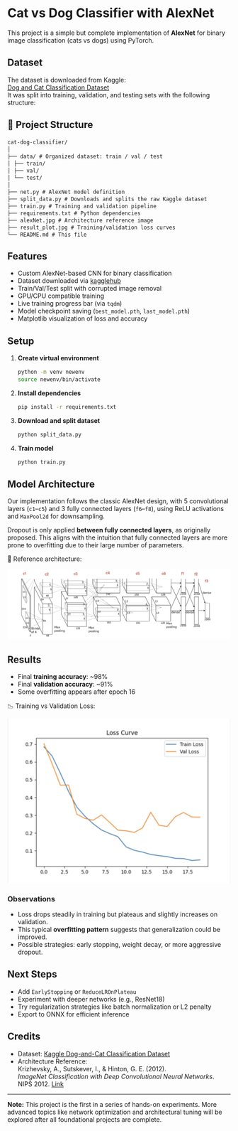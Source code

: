 # Cat vs Dog Classifier with AlexNet

This project is a simple but complete implementation of **AlexNet** for binary image classification (cats vs dogs) using PyTorch.

## Dataset

The dataset is downloaded from Kaggle:  
[Dog and Cat Classification Dataset](https://www.kaggle.com/datasets/bhavikjikadara/dog-and-cat-classification-dataset)  
It was split into training, validation, and testing sets with the following structure:

## 📂 Project Structure

```
cat-dog-classifier/
│
├── data/ # Organized dataset: train / val / test
│ ├── train/
│ ├── val/
│ └── test/
│
├── net.py # AlexNet model definition
├── split_data.py # Downloads and splits the raw Kaggle dataset
├── train.py # Training and validation pipeline
├── requirements.txt # Python dependencies
├── alexNet.jpg # Architecture reference image
├── result_plot.jpg # Training/validation loss curves
└── README.md # This file
```

## Features

- Custom AlexNet-based CNN for binary classification
- Dataset downloaded via [kagglehub](https://github.com/kagglehub/kagglehub)
- Train/Val/Test split with corrupted image removal
- GPU/CPU compatible training
- Live training progress bar (via `tqdm`)
- Model checkpoint saving (`best_model.pth`, `last_model.pth`)
- Matplotlib visualization of loss and accuracy

## Setup

1. **Create virtual environment**  
    ```bash
    python -m venv newenv
    source newenv/bin/activate
    ```

2. **Install dependencies**
    ```bash
    pip install -r requirements.txt
    ```

3. **Download and split dataset**
    ```bash
    python split_data.py
    ```

4. **Train model**
    ```bash
    python train.py
    ```

## Model Architecture

Our implementation follows the classic AlexNet design, with 5 convolutional layers (`c1`–`c5`) and 3 fully connected layers (`f6`–`f8`), using ReLU activations and `MaxPool2d` for downsampling.

Dropout is only applied **between fully connected layers**, as originally proposed. This aligns with the intuition that fully connected layers are more prone to overfitting due to their large number of parameters.

📌 Reference architecture:

![AlexNet Architecture](alexNet.jpg)

## Results

- Final **training accuracy**: ~98%
- Final **validation accuracy**: ~91%
- Some overfitting appears after epoch 16

📉 Training vs Validation Loss:

![Loss Plot](result_plot.jpg)

### Observations

- Loss drops steadily in training but plateaus and slightly increases on validation.
- This typical **overfitting pattern** suggests that generalization could be improved.
- Possible strategies: early stopping, weight decay, or more aggressive dropout.

## Next Steps

- Add `EarlyStopping` or `ReduceLROnPlateau`
- Experiment with deeper networks (e.g., ResNet18)
- Try regularization strategies like batch normalization or L2 penalty
- Export to ONNX for efficient inference

## Credits

- Dataset: [Kaggle Dog-and-Cat Classification Dataset](https://www.kaggle.com/datasets/bhavikjikadara/dog-and-cat-classification-dataset)
- Architecture Reference:  
  Krizhevsky, A., Sutskever, I., & Hinton, G. E. (2012).  
  *ImageNet Classification with Deep Convolutional Neural Networks*.  
  NIPS 2012. [Link](https://proceedings.neurips.cc/paper_files/paper/2012/file/c399862d3b9d6b76c8436e924a68c45b-Paper.pdf)

---

**Note:** This project is the first in a series of hands-on experiments. More advanced topics like network optimization and architectural tuning will be explored after all foundational projects are complete.
